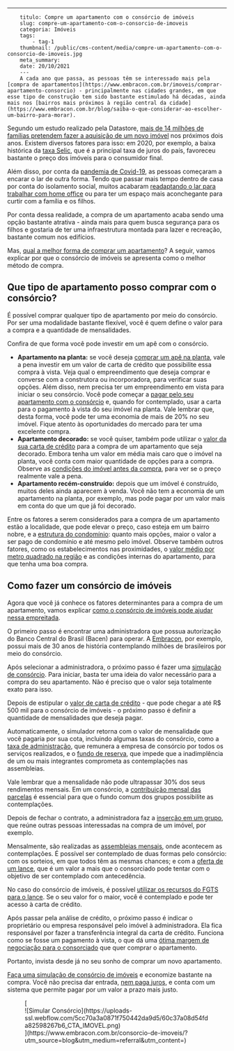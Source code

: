 ---
        titulo: Compre um apartamento com o consórcio de imóveis
        slug: compre-um-apartamento-com-o-consorcio-de-imoveis
        categoria: Imóveis
        tags:
            - tag-1
        thumbnail: /public/cms-content/media/compre-um-apartamento-com-o-consorcio-de-imoveis.jpg
        meta_summary: 
        date: 20/10/2021
        ---
        A cada ano que passa, as pessoas têm se interessado mais pela [compra de apartamentos](https://www.embracon.com.br/imoveis/comprar-apartamento-consorcio) - principalmente nas cidades grandes, em que esse tipo de construção tem sido bastante estimulado há décadas, ainda mais nos [bairros mais próximos à região central da cidade](https://www.embracon.com.br/blog/saiba-o-que-considerar-ao-escolher-um-bairro-para-morar).

Segundo um estudo realizado pela Datastore, [mais de 14 milhões de famílias pretendem fazer a aquisição de um novo imóvel](https://imoveis.estadao.com.br/compra/mercado-imobiliario-no-brasil-pode-crescer-ate-30-este-ano/) nos próximos dois anos. Existem diversos fatores para isso: em 2020, por exemplo, a baixa histórica da [taxa Selic](https://www.embracon.com.br/blog/entenda-a-importancia-da-taxa-selic-e-da-inflacao), que é a principal taxa de juros do país, favoreceu bastante o preço dos imóveis para o consumidor final.

Além disso, por conta da [pandemia de Covid-19](https://www.embracon.com.br/blog/35-coisas-para-fazer-quando-a-pandemia-passar), as pessoas começaram a encarar o lar de outra forma. Tendo que passar mais tempo dentro de casa por conta do isolamento social, muitos acabaram [readaptando o lar para trabalhar com home office](https://www.embracon.com.br/blog/home-office-5-dicas-para-manter-o-cantinho-de-trabalho-organizado) ou para ter um espaço mais aconchegante para curtir com a família e os filhos.

Por conta dessa realidade, a compra de um apartamento acaba sendo uma opção bastante atrativa - ainda mais para quem busca segurança para os filhos e gostaria de ter uma infraestrutura montada para lazer e recreação, bastante comum nos edifícios.

Mas, [qual a melhor forma de comprar um apartamento](https://www.embracon.com.br/blog/8-dicas-compra-primeiro-imovel)? A seguir, vamos explicar por que o consórcio de imóveis se apresenta como o melhor método de compra.

Que tipo de apartamento posso comprar com o consórcio? 
-------------------------------------------------------

É possível comprar qualquer tipo de apartamento por meio do consórcio. Por ser uma modalidade bastante flexível, você é quem define o valor para a compra e a quantidade de mensalidades.

Confira de que forma você pode investir em um apê com o consórcio.

- **Apartamento na planta:** se você deseja [comprar um apê na planta](https://www.embracon.com.br/blog/saiba-como-comprar-apartamento-na-planta-com-consorcio), vale a pena investir em um valor de carta de crédito que possibilite essa compra à vista. Veja qual o empreendimento que deseja comprar e converse com a construtora ou incorporadora, para verificar suas opções. Além disso, nem precisa ter um empreendimento em vista para iniciar o seu consórcio. Você pode começar a [pagar pelo seu apartamento com o consórcio](https://www.embracon.com.br/blog/o-que-analisar-antes-de-comprar-um-imovel) e, quando for contemplado, usar a carta para o pagamento à vista do seu imóvel na planta. Vale lembrar que, desta forma, você pode ter uma economia de mais de 20% no seu imóvel. Fique atento às oportunidades do mercado para ter uma excelente compra.
- **Apartamento decorado:** se você quiser, também pode utilizar o [valor da sua carta de crédito](https://www.embracon.com.br/blog/o-que-e-a-carta-de-credito-como-funciona-e-como-usar) para a compra de um apartamento que seja decorado. Embora tenha um valor em média mais caro que o imóvel na planta, você conta com maior quantidade de opções para a compra. Observe as [condições do imóvel antes da compra](https://www.embracon.com.br/blog/saiba-o-que-levar-em-consideracao-antes-de-comprar-um-imovel), para ver se o preço realmente vale a pena.
- **Apartamento recém-construído:** depois que um imóvel é construído, muitos deles ainda aparecem à venda. Você não tem a economia de um apartamento na planta, por exemplo, mas pode pagar por um valor mais em conta do que um que já foi decorado.

Entre os fatores a serem considerados para a compra de um apartamento estão a localidade, que pode elevar o preço, caso esteja em um bairro nobre, e a [estrutura do condomínio](https://www.embracon.com.br/blog/casa-em-condominio-fechado-quando-e-porque-fazer-esse-investimento): quanto mais opções, maior o valor a ser pago de condomínio e até mesmo pelo imóvel. Observe também outros fatores, como os estabelecimentos nas proximidades, o [valor médio por metro quadrado na região](https://www.embracon.com.br/blog/melhores-cidades-para-viver-com-valores-de-metro-quadrado) e as condições internas do apartamento, para que tenha uma boa compra.

Como fazer um consórcio de imóveis 
-----------------------------------

Agora que você já conhece os fatores determinantes para a compra de um apartamento, vamos explicar [como o consórcio de imóveis pode ajudar nessa empreitada](https://www.embracon.com.br/blog/6-coisas-contratar-consorcio-de-imoveis).

O primeiro passo é encontrar uma administradora que possua autorização do Banco Central do Brasil (Bacen) para operar. A [Embracon](https://www.embracon.com.br/), por exemplo, possui mais de 30 anos de história contemplando milhões de brasileiros por meio do consórcio.

Após selecionar a administradora, o próximo passo é fazer uma [simulação de consórcio](https://www.embracon.com.br/blog/descubra-como-fazer-uma-simulacao-no-consorcio). Para iniciar, basta ter uma ideia do valor necessário para a compra do seu apartamento. Não é preciso que o valor seja totalmente exato para isso.

Depois de estipular o [valor de carta de crédito](https://www.embracon.com.br/blog/tudo-o-que-voce-precisa-saber-sobre-a-carta-de-credito-de-consorcios) - que pode chegar a até R$ 500 mil para o consórcio de imóveis - o próximo passo é definir a quantidade de mensalidades que deseja pagar.

Automaticamente, o simulador retorna com o valor de mensalidade que você pagaria por sua cota, incluindo algumas taxas do consórcio, como a [taxa de administração](https://www.embracon.com.br/blog/como-funciona-a-taxa-de-administracao-de-um-consorcio), que remunera a empresa de consórcio por todos os serviços realizados, e o [fundo de reserva](https://www.embracon.com.br/blog/o-que-e-e-como-funciona-o-fundo-de-reserva), que impede que a inadimplência de um ou mais integrantes comprometa as contemplações nas assembleias.

Vale lembrar que a mensalidade não pode ultrapassar 30% dos seus rendimentos mensais. Em um consórcio, a [contribuição mensal das parcelas](https://www.embracon.com.br/blog/5-dicas-para-pagar-seu-consorcio-sem-preocupacao) é essencial para que o fundo comum dos grupos possibilite as contemplações.

Depois de fechar o contrato, a administradora faz a [inserção em um grupo](https://www.embracon.com.br/blog/como-funciona-um-grupo-de-consorcio), que reúne outras pessoas interessadas na compra de um imóvel, por exemplo.

Mensalmente, são realizadas as [assembleias mensais](https://www.embracon.com.br/blog/assembleia-de-consorcio-como-funciona), onde acontecem as contemplações. É possível ser contemplado de duas formas pelo consórcio: com os sorteios, em que todos têm as mesmas chances; e com a [oferta de um lance](https://www.embracon.com.br/blog/como-fazer-oferta-de-lance-em-consorcio), que é um valor a mais que o consorciado pode tentar com o objetivo de ser contemplado com antecedência.

No caso do consórcio de imóveis, é possível [utilizar os recursos do FGTS para o lance](https://www.embracon.com.br/blog/5-passos-para-voce-usar-o-fgts-no-consorcio-imobiliario). Se o seu valor for o maior, você é contemplado e pode ter acesso à carta de crédito.

Após passar pela análise de crédito, o próximo passo é indicar o proprietário ou empresa responsável pelo imóvel à administradora. Ela fica responsável por fazer a transferência integral da carta de crédito. Funciona como se fosse um pagamento à vista, o que dá uma [ótima margem de negociação para o consorciado](https://www.embracon.com.br/blog/4-dicas-para-conseguir-uma-boa-negociacao-na-hora-de-adquirir-o-seu-bem) que quer comprar o apartamento.

Portanto, invista desde já no seu sonho de comprar um novo apartamento.

[Faça uma simulação de consórcio de imóveis](https://www.embracon.com.br/consorcio-de-imoveis) e economize bastante na compra. Você não precisa dar entrada, [nem paga juros](https://www.embracon.com.br/blog/parcela-de-consorcio-tem-juros), e conta com um sistema que permite pagar por um valor a prazo mais justo.

<figure class="w-richtext-figure-type-image w-richtext-align-center">[<div>![Simular Consórcio](https://uploads-ssl.webflow.com/5cc70a3a0871f750442da9d5/60c37a08d54fda82598267b6_CTA_IMOVEL.png)</div>](https://www.embracon.com.br/consorcio-de-imoveis/?utm_source=blog&utm_medium=referral&utm_content=)</figure>
        